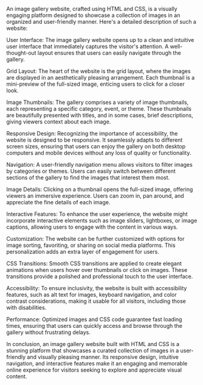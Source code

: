 An image gallery website, crafted using HTML and CSS, is a visually engaging platform designed to showcase a collection of images in an organized and user-friendly manner. Here's a detailed description of such a website:

User Interface: The image gallery website opens up to a clean and intuitive user interface that immediately captures the visitor's attention. A well-thought-out layout ensures that users can easily navigate through the gallery.

Grid Layout: The heart of the website is the grid layout, where the images are displayed in an aesthetically pleasing arrangement. Each thumbnail is a mini-preview of the full-sized image, enticing users to click for a closer look.

Image Thumbnails: The gallery comprises a variety of image thumbnails, each representing a specific category, event, or theme. These thumbnails are beautifully presented with titles, and in some cases, brief descriptions, giving viewers context about each image.

Responsive Design: Recognizing the importance of accessibility, the website is designed to be responsive. It seamlessly adapts to different screen sizes, ensuring that users can enjoy the gallery on both desktop computers and mobile devices without any loss of quality or functionality.

Navigation: A user-friendly navigation menu allows visitors to filter images by categories or themes. Users can easily switch between different sections of the gallery to find the images that interest them most.

Image Details: Clicking on a thumbnail opens the full-sized image, offering viewers an immersive experience. Users can zoom in, pan around, and appreciate the fine details of each image.

Interactive Features: To enhance the user experience, the website might incorporate interactive elements such as image sliders, lightboxes, or image captions, allowing users to engage with the content in various ways.

Customization: The website can be further customized with options for image sorting, favoriting, or sharing on social media platforms. This personalization adds an extra layer of engagement for users.

CSS Transitions: Smooth CSS transitions are applied to create elegant animations when users hover over thumbnails or click on images. These transitions provide a polished and professional touch to the user interface.

Accessibility: To ensure inclusivity, the website is built with accessibility features, such as alt text for images, keyboard navigation, and color contrast considerations, making it usable for all visitors, including those with disabilities.

Performance: Optimized images and CSS code guarantee fast loading times, ensuring that users can quickly access and browse through the gallery without frustrating delays.

In conclusion, an image gallery website built with HTML and CSS is a stunning platform that showcases a curated collection of images in a user-friendly and visually pleasing manner. Its responsive design, intuitive navigation, and interactive features make it an engaging and memorable online experience for visitors seeking to explore and appreciate visual content.
